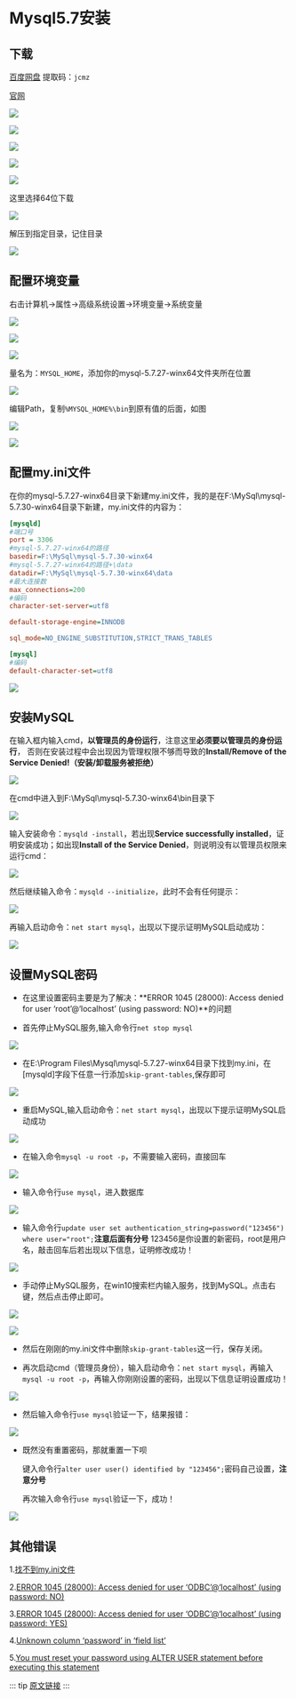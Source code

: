 # Mysql5.7安装

## 下载

[百度网盘](https://pan.baidu.com/s/1MRx9BL3d3fezIQDwYHrLQQ) 提取码：`jcmz`

[官网](https://www.mysql.com)

![](../../../.vuepress/public/img/tools/database/mysql/mysql5-7/1.png)

![](../../../.vuepress/public/img/tools/database/mysql/mysql5-7/2.png)

![](../../../.vuepress/public/img/tools/database/mysql/mysql5-7/3.png)

![](../../../.vuepress/public/img/tools/database/mysql/mysql5-7/4.png)

![](../../../.vuepress/public/img/tools/database/mysql/mysql5-7/5.png)

这里选择64位下载

![](../../../.vuepress/public/img/tools/database/mysql/mysql5-7/6.png)

解压到指定目录，记住目录

![](../../../.vuepress/public/img/tools/database/mysql/mysql5-7/10.png)

## 配置环境变量

右击计算机->属性->高级系统设置->环境变量->系统变量

![](../../../.vuepress/public/img/tools/database/mysql/mysql5-7/7.png)

![](../../../.vuepress/public/img/tools/database/mysql/mysql5-7/8.png)

![](../../../.vuepress/public/img/tools/database/mysql/mysql5-7/9.png)

量名为：`MYSQL_HOME`，添加你的mysql-5.7.27-winx64文件夹所在位置

![](../../../.vuepress/public/img/tools/database/mysql/mysql5-7/11.png)

编辑Path，复制`%MYSQL_HOME%\bin`到原有值的后面，如图

![](../../../.vuepress/public/img/tools/database/mysql/mysql5-7/27.png)

![](../../../.vuepress/public/img/tools/database/mysql/mysql5-7/28.png)

## 配置my.ini文件

在你的mysql-5.7.27-winx64目录下新建my.ini文件，我的是在F:\MySql\mysql-5.7.30-winx64目录下新建，my.ini文件的内容为：

```ini
[mysqld]
#端口号
port = 3306
#mysql-5.7.27-winx64的路径
basedir=F:\MySql\mysql-5.7.30-winx64
#mysql-5.7.27-winx64的路径+\data
datadir=F:\MySql\mysql-5.7.30-winx64\data 
#最大连接数
max_connections=200
#编码
character-set-server=utf8

default-storage-engine=INNODB

sql_mode=NO_ENGINE_SUBSTITUTION,STRICT_TRANS_TABLES

[mysql]
#编码
default-character-set=utf8 
```

![](../../../.vuepress/public/img/tools/database/mysql/mysql5-7/12.png)

## 安装MySQL

在输入框内输入cmd，**以管理员的身份运行**，注意这里**必须要以管理员的身份运行**，
否则在安装过程中会出现因为管理权限不够而导致的**Install/Remove of the Service Denied!（安装/卸载服务被拒绝）**

![](../../../.vuepress/public/img/tools/database/mysql/mysql5-7/13.png)

在cmd中进入到F:\MySql\mysql-5.7.30-winx64\bin目录下

![](../../../.vuepress/public/img/tools/database/mysql/mysql5-7/14.png)

输入安装命令：`mysqld -install`，若出现**Service successfully installed**，证明安装成功；如出现**Install of the Service Denied**，则说明没有以管理员权限来运行cmd：

![](../../../.vuepress/public/img/tools/database/mysql/mysql5-7/15.png)

然后继续输入命令：`mysqld --initialize`，此时不会有任何提示：

![](../../../.vuepress/public/img/tools/database/mysql/mysql5-7/16.png)

再输入启动命令：`net start mysql`，出现以下提示证明MySQL启动成功：

![](../../../.vuepress/public/img/tools/database/mysql/mysql5-7/17.png)

## 设置MySQL密码

* 在这里设置密码主要是为了解决：**ERROR 1045 (28000): Access denied for user ‘root’@‘localhost’ (using password: NO)**的问题

* 首先停止MySQL服务,输入命令行`net stop mysql`

![](../../../.vuepress/public/img/tools/database/mysql/mysql5-7/18.png)

* 在E:\Program Files\Mysql\mysql-5.7.27-winx64目录下找到my.ini，在[mysqld]字段下任意一行添加`skip-grant-tables`,保存即可

![](../../../.vuepress/public/img/tools/database/mysql/mysql5-7/20.png)

* 重启MySQL,输入启动命令：`net start mysql`，出现以下提示证明MySQL启动成功

![](../../../.vuepress/public/img/tools/database/mysql/mysql5-7/19.png)

* 在输入命令`mysql -u root -p`，不需要输入密码，直接回车

![](../../../.vuepress/public/img/tools/database/mysql/mysql5-7/21.png)

* 输入命令行`use mysql`，进入数据库

![](../../../.vuepress/public/img/tools/database/mysql/mysql5-7/22.png)

* 输入命令行`update user set authentication_string=password("123456") where user="root";`**注意后面有分号**
  123456是你设置的新密码，root是用户名，敲击回车后若出现以下信息，证明修改成功！

![](../../../.vuepress/public/img/tools/database/mysql/mysql5-7/23.png)

* 手动停止MySQL服务，在win10搜索栏内输入服务，找到MySQL。点击右键，然后点击停止即可。

![](../../../.vuepress/public/img/tools/database/mysql/mysql5-7/29.png)

![](../../../.vuepress/public/img/tools/database/mysql/mysql5-7/30.png)

* 然后在刚刚的my.ini文件中删除`skip-grant-tables`这一行，保存关闭。

* 再次启动cmd（管理员身份），输入启动命令：`net start mysql`，再输入`mysql -u root -p`，再输入你刚刚设置的密码，出现以下信息证明设置成功！

![](../../../.vuepress/public/img/tools/database/mysql/mysql5-7/24.png)

* 然后输入命令行`use mysql`验证一下，结果报错：

![](../../../.vuepress/public/img/tools/database/mysql/mysql5-7/25.png)

* 既然没有重置密码，那就重置一下呗

  键入命令行`alter user user() identified by "123456";`密码自己设置，**注意分号**
  
  再次输入命令行`use mysql`验证一下，成功！
  
![](../../../.vuepress/public/img/tools/database/mysql/mysql5-7/26.png)

## 其他错误

1.[找不到my.ini文件](https://blog.csdn.net/baidu_41909653/article/details/82148455)

2.[ERROR 1045 (28000): Access denied for user ‘ODBC’@‘localhost’ (using password: NO)](https://blog.csdn.net/weixin_41688619/article/details/79879003)

3.[ERROR 1045 (28000): Access denied for user ‘ODBC’@‘localhost’ (using password: YES)](https://blog.csdn.net/weixin_41688619/article/details/79879003)

4.[Unknown column ‘password’ in ‘field list’](https://blog.csdn.net/u010603691/article/details/50379282)

5.[You must reset your password using ALTER USER statement before executing this statement](https://blog.csdn.net/hj7jay/article/details/65626766)
  
::: tip
[原文链接](https://blog.csdn.net/weixin_43395911/article/details/99702121)
:::














